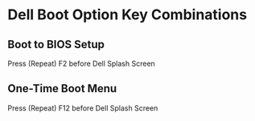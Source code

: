 # Dell Boot Option Key Combinations

## Boot to BIOS Setup

Press (Repeat) F2 before Dell Splash Screen

## One-Time Boot Menu

Press (Repeat) F12 before Dell Splash Screen

